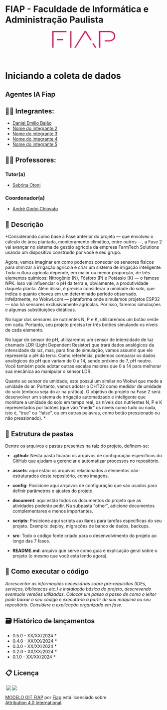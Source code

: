 # FIAP - Faculdade de Informática e Administração Paulista

<p align="center">
<a href= "https://www.fiap.com.br/"><img src="assets/logo-fiap.png" alt="FIAP - Faculdade de Informática e Admnistração Paulista" border="0" width=40% height=40%></a>
</p>

<br>

# Iniciando a coleta de dados

## Agentes IA Fiap

## 👨‍🎓 Integrantes: 
- <a href="https://www.linkedin.com/in/daniel-baião-0b351049/">Daniel Emilio Baião</a>
- <a href="https://www.linkedin.com/company/inova-fusca">Nome do integrante 2</a>
- <a href="https://www.linkedin.com/company/inova-fusca">Nome do integrante 3</a> 
- <a href="https://www.linkedin.com/company/inova-fusca">Nome do integrante 4</a> 
- <a href="https://www.linkedin.com/company/inova-fusca">Nome do integrante 5</a>

## 👩‍🏫 Professores:
### Tutor(a) 
- <a href="https://www.linkedin.com/in/sabrina-otoni-22525519b/">Sabrina Otoni</a>
### Coordenador(a)
- <a href="https://www.linkedin.com/company/inova-fusca">André Godoi Chiovato</a>


## 📜 Descrição

*Considerando como base a Fase anterior do projeto — que envolveu o cálculo de área plantada, monitoramento climático, entre outros —, a Fase 2 vai avançar no sistema de gestão agrícola da empresa FarmTech Solutions usando um dispositivo construído por você e seu grupo.

Agora, vamos imaginar em como podemos conectar os sensores físicos para otimizar a irrigação agrícola e criar um sistema de irrigação inteligente. Toda cultura agrícola depende, em maior ou menor proporção, de três elementos químicos: Nitrogênio (N), Fósforo (P) e Potássio (K) — o famoso NPK. Isso vai influenciar o pH da terra e, obviamente, a produtividade daquela planta. Além disso, é preciso considerar a umidade do solo, que indica o quanto choveu em um determinado período observado. Infelizmente, no Wokwi.com — plataforma onde simulamos projetos ESP32 — não há sensores exclusivamente agrícolas. Por isso, faremos simulações e algumas substituições didáticas.

No lugar dos sensores de nutrientes N, P e K, utilizaremos um botão verde em cada. Portanto, seu projeto precisa ter três botões simulando os níveis de cada elemento.

No lugar do sensor de pH, utilizaremos um sensor de intensidade de luz chamado LDR (Light Dependent Resistor) que trará dados analógicos da intensidade da luz, mas, para fins de simulação, vamos assumir que ele representa o pH da terra. Como referência, podemos comparar os dados analógicos do pH que variam de 0 a 14, sendo próximo de 7, pH neutro. Você também pode adotar outras escalas maiores que 0 a 14 para melhorar sua mecânica ao manipular o sensor LDR.

Quanto ao sensor de umidade, este possui um similar no Wokwi que mede a umidade do ar. Portanto, vamos adotar o DHT22 como medidor de umidade do solo (embora seja do ar na prática).
O objetivo do projeto na Fase 2 será desenvolver um sistema de irrigação automatizado e inteligente que monitore a umidade do solo em tempo real, os níveis dos nutrientes N, P e K representados por botões (que vão “medir” os níveis como tudo ou nada, isto é, “true” ou “false”, ou em outras palavras, como botão pressionado ou não pressionado). *


## 📁 Estrutura de pastas

Dentre os arquivos e pastas presentes na raiz do projeto, definem-se:

- <b>.github</b>: Nesta pasta ficarão os arquivos de configuração específicos do GitHub que ajudam a gerenciar e automatizar processos no repositório.

- <b>assets</b>: aqui estão os arquivos relacionados a elementos não-estruturados deste repositório, como imagens.

- <b>config</b>: Posicione aqui arquivos de configuração que são usados para definir parâmetros e ajustes do projeto.

- <b>document</b>: aqui estão todos os documentos do projeto que as atividades poderão pedir. Na subpasta "other", adicione documentos complementares e menos importantes.

- <b>scripts</b>: Posicione aqui scripts auxiliares para tarefas específicas do seu projeto. Exemplo: deploy, migrações de banco de dados, backups.

- <b>src</b>: Todo o código fonte criado para o desenvolvimento do projeto ao longo das 7 fases.

- <b>README.md</b>: arquivo que serve como guia e explicação geral sobre o projeto (o mesmo que você está lendo agora).

## 🔧 Como executar o código

*Acrescentar as informações necessárias sobre pré-requisitos (IDEs, serviços, bibliotecas etc.) e instalação básica do projeto, descrevendo eventuais versões utilizadas. Colocar um passo a passo de como o leitor pode baixar o seu código e executá-lo a partir de sua máquina ou seu repositório. Considere a explicação organizada em fase.*


## 🗃 Histórico de lançamentos

* 0.5.0 - XX/XX/2024
    * 
* 0.4.0 - XX/XX/2024
    * 
* 0.3.0 - XX/XX/2024
    * 
* 0.2.0 - XX/XX/2024
    * 
* 0.1.0 - XX/XX/2024
    *

## 📋 Licença

<img style="height:22px!important;margin-left:3px;vertical-align:text-bottom;" src="https://mirrors.creativecommons.org/presskit/icons/cc.svg?ref=chooser-v1"><img style="height:22px!important;margin-left:3px;vertical-align:text-bottom;" src="https://mirrors.creativecommons.org/presskit/icons/by.svg?ref=chooser-v1"><p xmlns:cc="http://creativecommons.org/ns#" xmlns:dct="http://purl.org/dc/terms/"><a property="dct:title" rel="cc:attributionURL" href="https://github.com/agodoi/template">MODELO GIT FIAP</a> por <a rel="cc:attributionURL dct:creator" property="cc:attributionName" href="https://fiap.com.br">Fiap</a> está licenciado sobre <a href="http://creativecommons.org/licenses/by/4.0/?ref=chooser-v1" target="_blank" rel="license noopener noreferrer" style="display:inline-block;">Attribution 4.0 International</a>.</p>